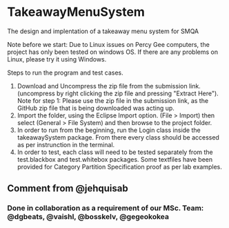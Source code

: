 # TakeawayMenuSystem
The design and implentation of a takeaway menu system for SMQA

Note before we start: Due to Linux issues on Percy Gee computers, the project has only been tested on windows OS. If there are any problems on Linux, please try it using Windows.

Steps to run the program and test cases.

1. Download and Uncompress the zip file from the submission link. (uncompress by right clicking the zip file and pressing "Extract Here").
   Note for step 1: Please use the zip file in the submission link, as the GitHub zip file that is being downloaded was acting up.
3. Import the folder, using the Eclipse Import option. (File > Import) then select (General > File System) and then browse to the project folder.
4. In order to run from the beginning, run the Login class inside the takeawaySystem package. From there every class should be accessed as per instrunction in the terminal.
5. In order to test, each class will need to be tested separately from the test.blackbox and test.whitebox packages. Some textfiles have been provided for Category Partition Specification proof as per lab examples.

## Comment from @jehquisab
### Done in collaboration as a requirement of our MSc. Team: @dgbeats, @vaishl, @bosskelv, @gegeokokea
